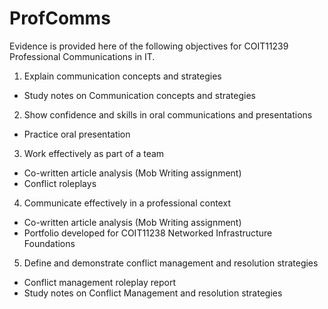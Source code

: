 # ProfComms
Evidence is provided here of the following objectives for COIT11239 Professional Communications in IT.
1. Explain communication concepts and strategies
- Study notes on Communication concepts and strategies
2. Show confidence and skills in oral communications and presentations
- Practice oral presentation
3. Work effectively as part of a team
- Co-written article analysis (Mob Writing assignment)
- Conflict roleplays
4. Communicate effectively in a professional context
- Co-written article analysis (Mob Writing assignment)
- Portfolio developed for COIT11238 Networked Infrastructure Foundations
5. Define and demonstrate conflict management and resolution strategies
- Conflict management roleplay report
- Study notes on Conflict Management and resolution strategies
